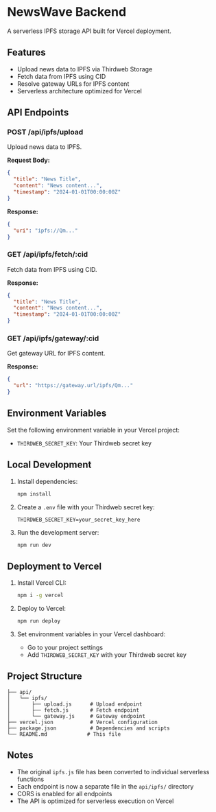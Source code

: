 # NewsWave Backend

A serverless IPFS storage API built for Vercel deployment.

## Features

- Upload news data to IPFS via Thirdweb Storage
- Fetch data from IPFS using CID
- Resolve gateway URLs for IPFS content
- Serverless architecture optimized for Vercel

## API Endpoints

### POST /api/ipfs/upload
Upload news data to IPFS.

**Request Body:**
```json
{
  "title": "News Title",
  "content": "News content...",
  "timestamp": "2024-01-01T00:00:00Z"
}
```

**Response:**
```json
{
  "uri": "ipfs://Qm..."
}
```

### GET /api/ipfs/fetch/:cid
Fetch data from IPFS using CID.

**Response:**
```json
{
  "title": "News Title",
  "content": "News content...",
  "timestamp": "2024-01-01T00:00:00Z"
}
```

### GET /api/ipfs/gateway/:cid
Get gateway URL for IPFS content.

**Response:**
```json
{
  "url": "https://gateway.url/ipfs/Qm..."
}
```

## Environment Variables

Set the following environment variable in your Vercel project:

- `THIRDWEB_SECRET_KEY`: Your Thirdweb secret key

## Local Development

1. Install dependencies:
   ```bash
   npm install
   ```

2. Create a `.env` file with your Thirdweb secret key:
   ```
   THIRDWEB_SECRET_KEY=your_secret_key_here
   ```

3. Run the development server:
   ```bash
   npm run dev
   ```

## Deployment to Vercel

1. Install Vercel CLI:
   ```bash
   npm i -g vercel
   ```

2. Deploy to Vercel:
   ```bash
   npm run deploy
   ```

3. Set environment variables in your Vercel dashboard:
   - Go to your project settings
   - Add `THIRDWEB_SECRET_KEY` with your Thirdweb secret key

## Project Structure

```
├── api/
│   └── ipfs/
│       ├── upload.js      # Upload endpoint
│       ├── fetch.js       # Fetch endpoint
│       └── gateway.js     # Gateway endpoint
├── vercel.json            # Vercel configuration
├── package.json           # Dependencies and scripts
└── README.md             # This file
```

## Notes

- The original `ipfs.js` file has been converted to individual serverless functions
- Each endpoint is now a separate file in the `api/ipfs/` directory
- CORS is enabled for all endpoints
- The API is optimized for serverless execution on Vercel
